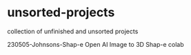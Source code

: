 # unsorted-projects
collection of unfinished and unsorted projects

230505-Johnsons-Shap-e
Open AI Image to 3D Shap-e colab
